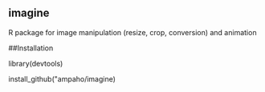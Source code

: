 ## imagine
R package for image manipulation (resize, crop, conversion) and animation

##Installation

library(devtools)

install_github("ampaho/imagine)